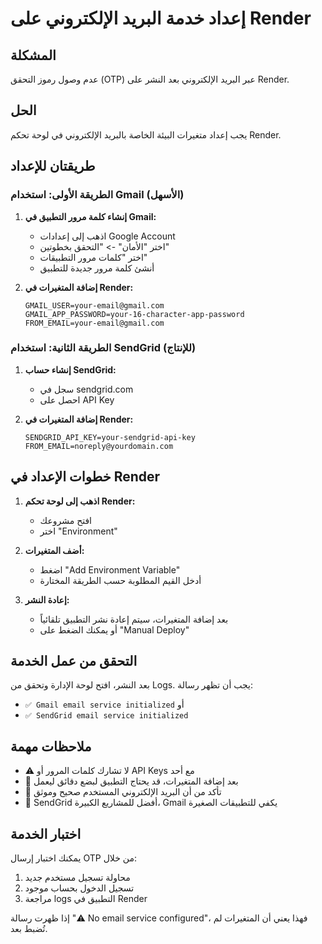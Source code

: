 # إعداد خدمة البريد الإلكتروني على Render

## المشكلة
عدم وصول رموز التحقق (OTP) عبر البريد الإلكتروني بعد النشر على Render.

## الحل
يجب إعداد متغيرات البيئة الخاصة بالبريد الإلكتروني في لوحة تحكم Render.

## طريقتان للإعداد

### الطريقة الأولى: استخدام Gmail (الأسهل)

1. **إنشاء كلمة مرور التطبيق في Gmail:**
   - اذهب إلى إعدادات Google Account
   - اختر "الأمان" -> "التحقق بخطوتين"
   - اختر "كلمات مرور التطبيقات"
   - أنشئ كلمة مرور جديدة للتطبيق

2. **إضافة المتغيرات في Render:**
   ```
   GMAIL_USER=your-email@gmail.com
   GMAIL_APP_PASSWORD=your-16-character-app-password
   FROM_EMAIL=your-email@gmail.com
   ```

### الطريقة الثانية: استخدام SendGrid (للإنتاج)

1. **إنشاء حساب SendGrid:**
   - سجل في sendgrid.com
   - احصل على API Key

2. **إضافة المتغيرات في Render:**
   ```
   SENDGRID_API_KEY=your-sendgrid-api-key
   FROM_EMAIL=noreply@yourdomain.com
   ```

## خطوات الإعداد في Render

1. **اذهب إلى لوحة تحكم Render:**
   - افتح مشروعك
   - اختر "Environment"

2. **أضف المتغيرات:**
   - اضغط "Add Environment Variable"
   - أدخل القيم المطلوبة حسب الطريقة المختارة

3. **إعادة النشر:**
   - بعد إضافة المتغيرات، سيتم إعادة نشر التطبيق تلقائياً
   - أو يمكنك الضغط على "Manual Deploy"

## التحقق من عمل الخدمة

بعد النشر، افتح لوحة الإدارة وتحقق من Logs. يجب أن تظهر رسالة:
- `✅ Gmail email service initialized` أو
- `✅ SendGrid email service initialized`

## ملاحظات مهمة

- ⚠️ لا تشارك كلمات المرور أو API Keys مع أحد
- 🔄 بعد إضافة المتغيرات، قد يحتاج التطبيق لبضع دقائق ليعمل
- 📧 تأكد من أن البريد الإلكتروني المستخدم صحيح وموثق
- 🚀 SendGrid أفضل للمشاريع الكبيرة، Gmail يكفي للتطبيقات الصغيرة

## اختبار الخدمة

يمكنك اختبار إرسال OTP من خلال:
1. محاولة تسجيل مستخدم جديد
2. تسجيل الدخول بحساب موجود
3. مراجعة logs التطبيق في Render

إذا ظهرت رسالة "⚠️ No email service configured"، فهذا يعني أن المتغيرات لم تُضبط بعد.
